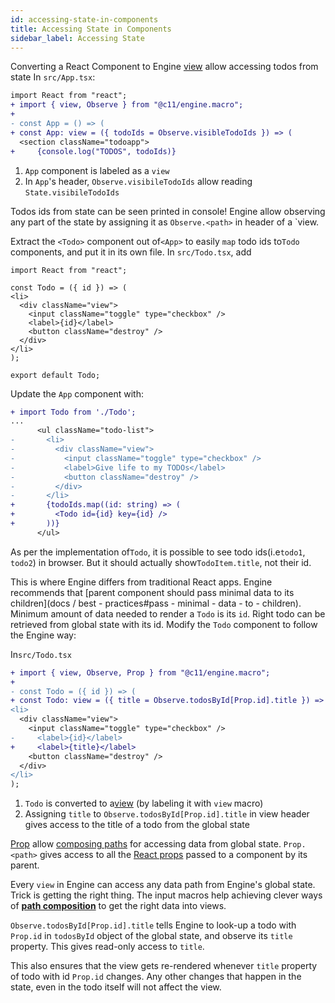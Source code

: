 ```yaml
---
id: accessing-state-in-components
title: Accessing State in Components
sidebar_label: Accessing State
---
```


Converting a React Component to Engine [view](/docs/api/view) allow accessing
todos from state In `src/App.tsx`:

  ```diff
import React from "react";
+ import { view, Observe } from "@c11/engine.macro";
+
- const App = () => (
+ const App: view = ({ todoIds = Observe.visibleTodoIds }) => (
    <section className="todoapp">
+     {console.log("TODOS", todoIds)}
```

1. `App` component is labeled as a `view`
2. In `App`'s header, `Observe.visibileTodoIds` allow reading `State.visibileTodoIds`

Todos ids from state can be seen printed in console! Engine allow observing any
part of the state by assigning it as `Observe.<path>` in header of a `view.

Extract the `<Todo>` component out of`<App>` to easily `map` todo ids to`Todo`
components, and put it in its own file. In `src/Todo.tsx`, add

  ```tsx
import React from "react";

const Todo = ({ id }) => (
  <li>
    <div className="view">
      <input className="toggle" type="checkbox" />
      <label>{id}</label>
      <button className="destroy" />
    </div>
  </li>
);

export default Todo;
```

Update the `App` component with:

```diff
+ import Todo from './Todo';
...
      <ul className="todo-list">
-       <li>
-         <div className="view">
-           <input className="toggle" type="checkbox" />
-           <label>Give life to my TODOs</label>
-           <button className="destroy" />
-         </div>
-       </li>
+       {todoIds.map((id: string) => (
+         <Todo id={id} key={id} />
+       ))}
      </ul>
```

As per the implementation of`Todo`, it is possible to see todo ids(i.e`todo1`,
  `todo2`) in browser. But it should actually show`TodoItem.title`, not their
  id.

This is where Engine differs from traditional React apps. Engine recommends that
[parent component should pass minimal data to its children](docs / best -
practices#pass - minimal - data - to - children). Minimum amount of data needed
to render a `Todo` is its `id`. Right todo can be retrieved from global state
with its id. Modify the `Todo` component to follow the Engine way:

In`src/Todo.tsx`

  ```diff
+ import { view, Observe, Prop } from "@c11/engine.macro";
+
- const Todo = ({ id }) => (
+ const Todo: view = ({ title = Observe.todosById[Prop.id].title }) => (
  <li>
    <div className="view">
      <input className="toggle" type="checkbox" />
-     <label>{id}</label>
+     <label>{title}</label>
      <button className="destroy" />
    </div>
  </li>
);
```

1. `Todo` is converted to a[view](/docs/api/view) (by labeling it with `view` macro)
2. Assigning `title` to `Observe.todosById[Prop.id].title` in view header gives
   access to the title of a todo from the global state

[Prop](/docs/api/prop) allow [composing
paths](/docs/concepts/path-composition) for accessing data from global
state. `Prop.<path>` gives access to all the [React
props](https://reactjs.org/docs/components-and-props.html) passed to a component
by its parent.

Every `view` in Engine can access any data path from Engine's global state.
Trick is getting the right thing. The input macros help achieving clever ways of
**[path composition](/docs/concepts/path-composition)** to get the
right data into views.

`Observe.todosById[Prop.id].title` tells Engine to look-up a todo with `Prop.id`
in `todosById` object of the global state, and observe its `title` property. This
gives read-only access to `title`.

This also ensures that the view gets re-rendered whenever `title` property of
todo with id `Prop.id` changes. Any other changes that happen in the state, even
in the todo itself will not affect the view.
